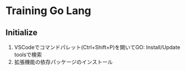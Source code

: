 # Training Go Lang

## Initialize

1. VSCodeでコマンドパレット(Ctrl+Shift+P)を開いてGO: Install/Update toolsで検索
1. 拡張機能の依存パッケージのインストール
